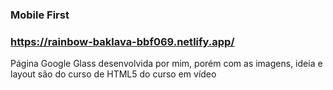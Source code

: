 
### Mobile First
### https://rainbow-baklava-bbf069.netlify.app/
Página Google Glass desenvolvida por mim, porém com as imagens, ideia e layout são do curso de HTML5 do curso em vídeo
